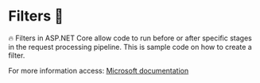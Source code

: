 # Filters 🥰


:fire: Filters in ASP.NET Core allow code to run before or after specific stages in the request processing pipeline.
This is sample code on how to create a filter.

For more information access: [Microsoft documentation](https://learn.microsoft.com/en-us/aspnet/core/mvc/controllers/filters?view=aspnetcore-7.0)
